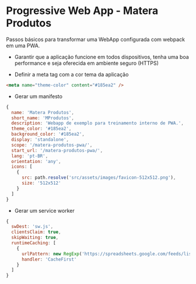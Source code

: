 # Progressive Web App - Matera Produtos

Passos básicos para transformar uma WebApp configurada com webpack em uma PWA.

- Garantir que a aplicação funcione em todos dispositivos, tenha uma boa performance e seja oferecida em ambiente seguro (HTTPS)

- Definir a meta tag com a cor tema da aplicação
```html
<meta name="theme-color" content="#185ea2" />
```

- Gerar um manifesto
```js
{
  name: 'Matera Produtos',
  short_name: 'MProdutos',
  description: 'Webapp de exemplo para treinamento interno de PWA.',
  theme_color: '#185ea2',
  background_color: '#185ea2',
  display: 'standalone',
  scope: '/matera-produtos-pwa/',
  start_url: '/matera-produtos-pwa/',
  lang: 'pt-BR',
  orientation: 'any',
  icons: [
    {
      src: path.resolve('src/assets/images/favicon-512x512.png'),
      size: '512x512'
    }
  ]
}
```

- Gerar um service worker
```js
{
  swDest: 'sw.js',
  clientsClaim: true,
  skipWaiting: true,
  runtimeCaching: [
    {
      urlPattern: new RegExp('https://spreadsheets.google.com/feeds/list/'),
      handler: 'CacheFirst'
    }
  ]
}
```
